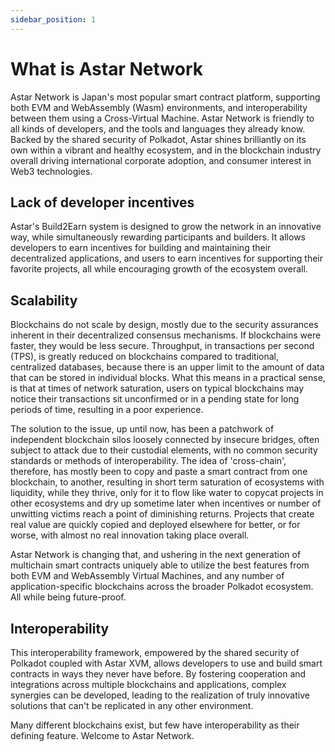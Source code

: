```yaml
---
sidebar_position: 1
---
```


# What is Astar Network

[Astar Network]: https://astar.network/ 

Astar Network is Japan's most popular smart contract platform, supporting both EVM and WebAssembly (Wasm) environments, and interoperability between them using a Cross-Virtual Machine. Astar Network is friendly to all kinds of developers, and the tools and languages they already know. Backed by the shared security of Polkadot, Astar shines brilliantly on its own within a vibrant and healthy ecosystem, and in the blockchain industry overall driving international corporate adoption, and consumer interest in Web3 technologies.


## Lack of developer incentives
 
Astar's Build2Earn system is designed to grow the network in an innovative way, while simultaneously rewarding participants and builders. It allows developers to earn incentives for building and maintaining their decentralized applications, and users to earn incentives for supporting their favorite projects, all while encouraging growth of the ecosystem overall.

## Scalability

Blockchains do not scale by design, mostly due to the security assurances inherent in their decentralized consensus mechanisms. If blockchains were faster, they would be less secure. Throughput, in transactions per second (TPS), is greatly reduced on blockchains compared to traditional, centralized databases, because there is an upper limit to the amount of data that can be stored in individual blocks. What this means in a practical sense, is that at times of network saturation, users on typical blockchains may notice their transactions sit unconfirmed or in a pending state for long periods of time, resulting in a poor experience. 

The solution to the issue, up until now, has been a patchwork of independent blockchain silos loosely connected by insecure bridges, often subject to attack due to their custodial elements, with no common security standards or methods of interoperability. The idea of 'cross-chain', therefore, has mostly been to copy and paste a smart contract from one blockchain, to another, resulting in short term saturation of ecosystems with liquidity, while they thrive, only for it to flow like water to copycat projects in other ecosystems and dry up sometime later when incentives or number of unwitting victims reach a point of diminishing returns. Projects that create real value are quickly copied and deployed elsewhere for better, or for worse, with almost no real innovation taking place overall. 

Astar Network is changing that, and ushering in the next generation of multichain smart contracts uniquely able to utilize the best features from both EVM and WebAssembly Virtual Machines, and any number of application-specific blockchains across the broader Polkadot ecosystem. All while being future-proof.


## Interoperability

This interoperability framework, empowered by the shared security of Polkadot coupled with Astar XVM, allows developers to use and build smart contracts in ways they never have before. By fostering cooperation and integrations across multiple blockchains and applications, complex synergies can be developed, leading to the realization of truly innovative solutions that can't be replicated in any other environment.

Many different blockchains exist, but few have interoperability as their defining feature. Welcome to Astar Network.

